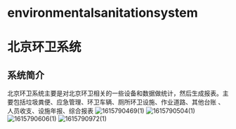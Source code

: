 # environmentalsanitationsystem
北京环卫系统
=========

系统简介
-------
北京环卫系统主要是对北京环卫相关的一些设备和数据做统计，然后生成报表。主要包括垃圾粪便、应急管理、环卫车辆、厕所环卫设施、作业道路、其他台账
、人员收支、设施年报、综合报表
![1615790469(1)](https://user-images.githubusercontent.com/31812211/111113683-185c6480-859d-11eb-8539-2ba94e7f1cb6.jpg)
![1615790504(1)](https://user-images.githubusercontent.com/31812211/111113690-1a262800-859d-11eb-8a38-4b06851c4a4a.jpg)
![1615790606(1)](https://user-images.githubusercontent.com/31812211/111113694-1b575500-859d-11eb-8f2d-1cf597b1f57d.jpg)
![1615790972(1)](https://user-images.githubusercontent.com/31812211/111114433-32e30d80-859e-11eb-95db-49e0af724a86.jpg)
